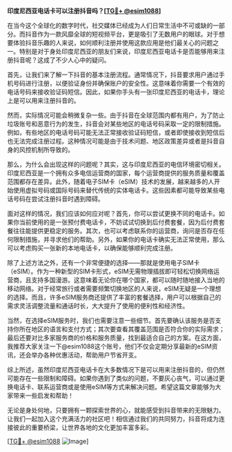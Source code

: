 **印度尼西亚电话卡可以注册抖音吗？[[TG💪+ @esim1088](https://t.me/s/esim1088)]**

在当今这个全球化的数字时代，社交媒体已经成为人们日常生活中不可或缺的一部分。而抖音作为一款风靡全球的短视频平台，更是吸引了无数用户的眼球。对于想要体验抖音乐趣的人来说，如何顺利注册并使用这款应用是他们最关心的问题之一。特别是对于身处印度尼西亚的朋友们来说，印度尼西亚电话卡是否能够用来注册抖音呢？这成了不少人心中的疑问。

首先，让我们来了解一下抖音的基本注册流程。通常情况下，抖音要求用户通过手机号码进行注册，以便验证身份并确保账户的安全性。这意味着你需要一个有效的电话号码来接收验证码短信。因此，如果你手头有一张印度尼西亚的电话卡，理论上是可以用来注册抖音的。

然而，实际情况可能会稍微复杂一些。由于抖音在全球范围内都有用户，为了防止垃圾账号和恶意行为的发生，抖音会对某些地区的电话号码采取一定的限制措施。例如，有些地区的电话号码可能无法正常接收验证码短信，或者即使接收到短信后也无法完成注册过程。这种情况可能是由于技术问题、地区政策差异或者是抖音自身的风控机制所导致的。

那么，为什么会出现这样的问题呢？其实，这与印度尼西亚的电信环境密切相关。印度尼西亚是一个拥有众多电信运营商的国家，每个运营商提供的服务质量和覆盖范围都存在差异。此外，随着电子SIM卡（eSIM）技术的发展，越来越多的人开始使用虚拟号码或国际号码来替代传统的实体电话卡。这些因素都可能导致某些电话号码在尝试注册抖音时遇到障碍。

面对这样的情况，我们应该如何应对呢？首先，你可以尝试更换不同的电话卡。如果你当前使用的是一张预付费电话卡，不妨试试切换到后付费套餐，因为后付费套餐往往能提供更稳定的服务。其次，也可以考虑联系你的运营商，询问是否存在任何限制措施，并寻求他们的帮助。另外，如果你的电话卡确实无法正常使用，那么可以考虑购买一张新的本地电话卡，以确保能够顺利完成注册。

除了上述方法之外，还有一个非常便捷的选择——那就是使用电子SIM卡（eSIM）。作为一种新型的SIM卡形式，eSIM无需物理插拔即可轻松切换网络运营商，且支持多国漫游。这意味着无论你在哪个国家，都可以随时随地接入当地的移动网络。对于经常旅行或者需要频繁切换地区的人来说，eSIM无疑是一个理想的选择。而且，许多eSIM服务商还提供了丰富的套餐选择，用户可以根据自己的需求灵活调整流量和通话时长，大大提升了使用的便利性和经济性。

当然，在选择eSIM服务时，我们也需要注意一些细节。首先要确认该服务是否支持你所在地区的语言和支付方式；其次要查看其覆盖范围是否符合你的实际需求；最后还要对比多家服务商的价格和服务质量，找到最适合自己的方案。在这方面，我推荐大家关注一下@esim1088这个账号，他们不仅会定期分享最新的eSIM资讯，还会举办各种优惠活动，帮助用户节省开支。

综上所述，虽然印度尼西亚电话卡在大多数情况下是可以用来注册抖音的，但仍然可能存在一些限制和障碍。如果你遇到了类似的问题，不要灰心丧气，可以通过更换电话卡、联系运营商或是使用eSIM等方式来解决问题。希望这篇文章能够为大家带来一些启发和帮助！

无论是身处何地，只要拥有一颗探索世界的心，就能感受到抖音带来的无限魅力。让我们一起加入这个充满活力的社区吧！相信通过我们的共同努力，抖音将成为连接彼此的重要桥梁，让世界各地的文化更加丰富多彩。

[[TG💪+ @esim1088](https://t.me/s/esim1088) ![Image](https://i.postimg.cc/4NQfJmqS/Snipaste-2025-05-13-00-14-12.png)]